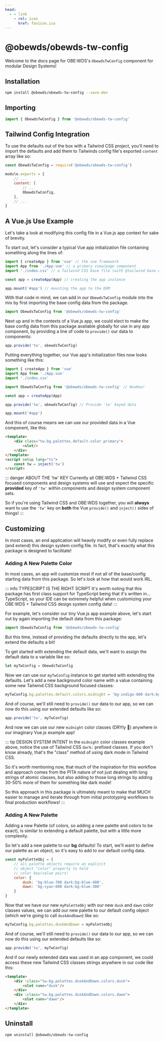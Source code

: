 ```yaml
---
head:
  - - link
    - rel: icon
      href: favicon.ico
---
```



# @obewds/obewds-tw-config

Welcome to the docs page for OBE:WDS's `ObewdsTwConfig` component for modular Design Systems!




## Installation

```bash
npm install @obewds/obewds-tw-config --save-dev
```




## Importing

```javascript
import { ObewdsTwConfig } from '@obewds/obewds-tw-config'
```






## Tailwind Config Integration

To use the defaults out of the box with a Tailwind CSS project, you'll need to import the defaults and add them to Tailwinds config file's exported `content` array like so:

```javascript
const ObewdsTwConfig = require('@obewds/obewds-tw-config')

module.exports = {
    // ...
    content: [
        // ...
        ObewdsTwConfig,
    ],
    // ...
}
```




## A Vue.js Use Example

Let's take a look at modifying this config file in a Vue.js app context for sake of brevity.

To start out, let's consider a typical Vue app initialization file containing something along the lines of:

```javascript
import { createApp } from 'vue' // the vue framework
import App from './App.vue' // a primary view/page component
import './index.css' // a Tailwind CSS base file (with @tailwind base etc.)

const app = createApp(App) // creating the app instance

app.mount('#app') // mounting the app to the DOM
```

With that code in mind, we can add in our `ObewdsTwConfig` module into the mix by first importing the base config data from the package.

```javascript
import ObewdsTwConfig from '@obewds/obewds-tw-config'
```

Next up and in the contexts of a Vue.js app, we could elect to make the base config data from this package available globally for use in any app component, by providing a line of code to `provide()` our data to components:

```javascript
app.provide('tw', obewdsTwConfig)
```

Putting everything together, our Vue app's initialization files now looks something like this:

```javascript
import { createApp } from 'vue'
import App from './App.vue'
import './index.css'

import ObewdsTwConfig from '@obewds/obewds-tw-config' // WooHoo!

const app = createApp(App)

app.provide('tw', obewdsTwConfig) // Provide 'tw' keyed data

app.mount('#app')
```

And this of course means we can use our provided data in a Vue component, like this:

```html
<template>
    <div class="tw.bg.palettes.default.color.primary">
        <slot/>
    </div>
</template>
<script setup lang="ts">
    const tw = inject('tw')
</script>
```

::: danger ABOUT THE 'tw' KEY
Currently all OBE:WDS + Tailwind CSS focused components and design systems will use and expect the specific **provided** key of `'tw'` within components and design system component sets.

So if you're using Tailwind CSS and OBE:WDS together, you will **always** want to use the `'tw'` key on **both** the Vue `provide()` and `inject()` sides of things!
:::




## Customizing

In most cases, an end application will heavily modify or even fully replace (and extend) this design system config file. In fact, that's exactly what this package is designed to facilitate!




### Adding A New Palette Color

In most cases, an app will customize most if not all of the base/config starting data from this package. So let's look at how that would work IRL.

::: info TYPESCRIPT IS THE RIGHT SCRIPT
It's worth noting that this package has first class support for TypeScript being that it's written in... TypeScript, so your IDE can be extremely helpful when customizing your OBE:WDS + Tailwind CSS design system config data!
:::

For example, let's consider our tiny Vue.js app example above, let's start out by again importing the default data from this package:

```javascript
import ObewdsTwConfig from '@obewds/obewds-tw-config'
```

But this time, instead of providing the defaults directly to the app, let's extend the defaults a bit!

To get started with extending the default data, we'll want to assign the default data to a variable like so:

```javascript
let myTwConfig = ObewdsTwConfig
```

Now we can use our `myTwConfig` instance to get started with extending the defaults. Let's add a new background color name with a value containing some new Tailwind CSS background focused classes:

```javascript
myTwConfig.bg.palettes.default.colors.midnight = 'bg-indigo-600 dark:bg-indigo-300'
```

And of course, we'll still need to `provide()` our data to our app, so we can now do this using our extended defaults like so:

```javascript
app.provide('tw', myTwConfig)
```

And now we can use our new `midnight` color classes (DRYly :partying_face:) anywhere in our imaginary Vue.js example app!

::: tip DESIGN SYSTEM INTENT
In the `midnight` color classes example above, notice the use of Tailwind CSS `dark:` prefixed classes. If you don't know already, that's the "class" method of using dark mode in Tailwind CSS.

So it's worth mentioning now, that much of the inspiration for this workflow and approach comes from the PITA nature of not just dealing with long strings of atomic classes, but also adding to those long strings by adding 30-50% more of them for something like dark mode!

So this approach in this package is ultimately meant to make that MUCH easier to manage and iterate through from initial prototyping workflows to final production workflows!
:::




### Adding A New Palette

Adding a new Palette (of colors, so adding a new palette and colors to be exact), is similar to extending a default palette, but with a little more complexity.

So let's add a new palette to our **bg** defaults! To start, we'll want to define our palette as an object, so it's easy to add to our default config data.

```javascript
const myPaletteObj = {
    // all palette objects require an explicit
    // object "color" property to hold
    // color key/value pairs!
    color: {
        dusk: 'bg-blue-700 dark:bg-blue-400',
        dawn: 'bg-cyan-600 dark:bg-blue-300'
    }
}
```

Now that we have our new `myPaletteObj` with our new `dusk` and `dawn` color classes values, we can add our new palette to our default config object (which we're going to call `duskAndDawn`) like so:

```javascript
myTwConfig.bg.palettes.duskAndDawn = myPaletteObj
```

And of course, we'll still need to `provide()` our data to our app, so we can now do this using our extended defaults like so:

```javascript
app.provide('tw', myTwConfig)
```

And if our newly extended data was used in an app component, we could access these new Tailwind CSS classes strings anywhere in our code like this:

```html
<template>
    <div :class="tw.bg.palettes.duskAndDawn.colors.dusk">
        <slot name="dusk"/>
    </div>
    <div :class="tw.bg.palettes.duskAndDawn.colors.dawn">
        <slot name="dawn"/>
    </div>
</template>
```




## Uninstall

```bash
npm uninstall @obewds/obewds-tw-config
```



<!--
## Markdown Examples

::: tip
This is a tip
:::

::: info
This is an info box
:::

::: warning
This is a warning
:::

::: danger
This is a dangerous warning
:::

::: tip CUSTOM TITLE
This is a dangerous warning
:::

::: details
This is a details block, which does not work in Internet Explorer or old versions of Edge.
:::

::: details Click me to view the code

```js
console.log('Hello, VitePress!')
```

:::
-->

